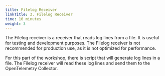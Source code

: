 ```yaml
---
title: Filelog Receiver
linkTitle: 3. Filelog Receiver
time: 10 minutes
weight: 3
---
```


The Filelog receiver is a receiver that reads log lines from a file. It is useful for testing and development purposes. The Filelog receiver is not recommended for production use, as it is not optimized for performance.

For this part of the workshop, there is script that will generate log lines in a file. The Filelog receiver will read these log lines and send them to the OpenTelemetry Collector.